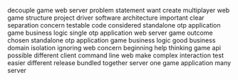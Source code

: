 decouple game web server problem statement want create multiplayer web game structure project driver software architecture important clear separation concern testable code considered standalone otp application game business logic single otp application web server game outcome chosen standalone otp application game business logic good business domain isolation ignoring web concern beginning help thinking game api possible different client command line web make complex interaction test easier different release bundled together server one game application many server